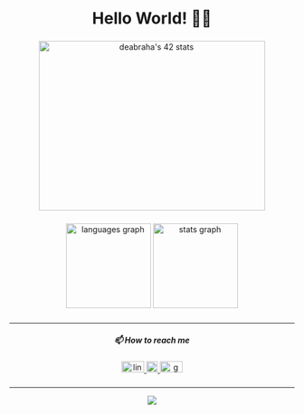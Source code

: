 <h1 align="center">Hello World! 🧑‍🚀</h1>

###

<!-- 42_id -->
<p align="center">
  <a href="https://github.com/oakoudad/badge42">
    <img src="https://badge.mediaplus.ma/darkblue/deabraha" alt="deabraha's 42 stats" width="400" height="300" />
  </a>
</p>

###
<!-- stats and languages 
themes: radical, one dark, vue dark, algolia, darcula, ayu mirage, calm -->
<div align="center">
  <img src="https://github-readme-stats.vercel.app/api/top-langs?username=dabrafur&locale=en&hide_title=false&layout=compact&card_width=320&langs_count=4&theme=calm&hide_border=false&order=2" height="150" alt="languages graph"  />
  <img src="https://github-readme-stats.vercel.app/api?username=dabrafur&hide_title=false&hide_rank=false&show_icons=true&include_all_commits=true&count_private=true&disable_animations=false&theme=calm&locale=en&hide_border=false&order=1&custom_title=Github%20Stats" height="150" alt="stats graph"  />
</div>

###
---
<h5 align="center">📫 How to reach me</h5>

###

<div align="center">
  <a href="https://www.linkedin.com/in/debora-furlan-9b1398ab/" target="_blank">
    <img src="https://raw.githubusercontent.com/maurodesouza/profile-readme-generator/master/src/assets/icons/social/linkedin/default.svg" width="40" height="20" alt="linkedin logo"  />
  </a>
  <a href="deabraha@student.42sp.org.br" target="_blank">
    <img src="https://raw.githubusercontent.com/maurodesouza/profile-readme-generator/master/src/assets/icons/social/slack/default.svg" width="20" height="20" alt="slack logo"  />
  </a>
  <a href="deabraha@student.42sp.org.br" target="_blank">
    <img src="https://raw.githubusercontent.com/maurodesouza/profile-readme-generator/master/src/assets/icons/social/gmail/default.svg" width="40" height="20" alt="gmail logo"  />
  </a>
</div>

###
---
<div align="center">
  <img src="https://visitor-badge.laobi.icu/badge?page_id=dabrafur.dabrafur&left_color=lightcoral&right_color=darkslategray"  />
</div>

###
